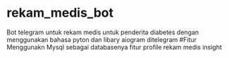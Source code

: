 # rekam_medis_bot
Bot telegram untuk rekam medis untuk penderita diabetes dengan menggunakan bahasa pyton dan libary aiogram ditelegram
#Fitur
Menggunakn Mysql sebagai databasenya
fitur profile
rekam medis
insight
